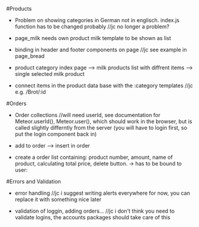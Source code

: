 
#Products

- Problem on showing categories in German not in englisch. index.js function has to be changed probably //jc no longer a problem?

- page_milk needs own product milk template to be shown as list

- binding in header and footer components on page //jc see example in page_bread

- product category index page --> milk products list with diffrent items --> single selected milk product

- connect items in the product data base with the :category templates //jc e.g. /Brot/:id



#Orders

- Order collections //will need userId, see documentation for Meteor.userId(), Meteor.user(), which should work in the browser, but is called slightly differntly from the server (you will have to login first, so put the login component back in)
 
- add to order  --> insert in order 

- create a order list containing: product number, amount, name of product, calculating total price, delete button.
		-> has to be bound to user: 



#Errors and Validation
- error handling //jc i suggest writing alerts everywhere for now, you can replace it with something nice later

- validation of loggin, adding orders... //jc i don't think you need to validate logins, the accounts packages should take care of this


